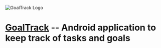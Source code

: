 ![GoalTrack Logo](https://markdown-here.com/img/icon256.png)

# [GoalTrack](https://github.com/rutvikshah28/GoalTrack,"GoalTrack") -- Android application to keep track of tasks and goals



